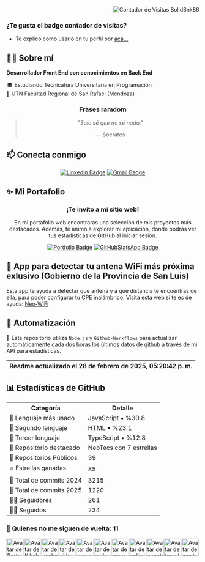 <div align="right">
<img src="https://neotecs.vercel.app/api/badge-counter?user=solidsnk86&badge_gradient_2=1E68DB&badge_gradient_1=1E68DB&counter_color=010409" alt="Contador de Visitas SolidSnk86" />
</div>

### ¿Te gusta el badge contador de visitas?

- Te explico como usarlo en tu perfil por <a href="https://github.com/solidsnk86/solidsnk86/blob/master/BADGE-INSTRUCTIONS.md">acá...</a>

## 👨‍💻 Sobre mí

**Desarrollador Front End con conocimientos en Back End**

🎓 Estudiando Tecnicatura Universitaria en Programación  
🏫 UTN Facultad Regional de San Rafael (Mendoza)

<div align="center">

<h3>Frases ramdom</h3>

> *"Solo sé que no sé nada."*
>
> — Sócrates

</div>

## 📫 Conecta conmigo

<div align="center">

[![Linkedin Badge](https://img.shields.io/badge/-Gabriel-blue?style=for-the-badge&logo=Linkedin&logoColor=white&link=https://www.linkedin.com/in/gabriel-calcagni//)](https://www.linkedin.com/in/gabriel-calcagni//)
[![Gmail Badge](https://img.shields.io/badge/-calcagni.gabriel86@gmail.com-d14836?style=for-the-badge&logo=Gmail&logoColor=white&link=mailto:mailto:calcagni.gabriel86@gmail.com)](mailto:calcagni.gabriel86@gmail.com)

</div>

## ✨ Mi Portafolio

<div align="center">

### ¡Te invito a mi sitio web!

En mi portafolio web encontrarás una selección de mis proyectos más destacados. Además, te animo a explorar mi aplicación, donde podrás ver tus estadísticas de GitHub al iniciar sesión.

[![Portfolio Badge](https://img.shields.io/badge/-Portfolio-2A2A2A?style=for-the-badge&logo=vercel&logoColor=white&link=https://calcagni-gabriel.vercel.app)](https://calcagni-gabriel.vercel.app)
[![GitHubStatsApp Badge](https://img.shields.io/badge/-GitHub_Stats-753F98?style=for-the-badge&logo=vercel&logoColor=white&link=https://calcagni-gabriel.vercel.app/github-stats)](https://calcagni-gabriel.vercel.app/github-stats)

</div>

## 📡 App para detectar tu antena WiFi más próxima exlusivo (Gobierno de la Provincia de San Luis)

Esta app te ayuda a detectar que antena y a qué distancia te encuentras de ella, para poder configurar tu CPE inalámbrico:
Visita esta web si te es de ayuda: <a href="https://neo-wifi.vercel.app/">Neo-WiFi</a>

## 🤖 Automatización

🚀 Este repositorio utiliza `Node.js` y `Github-Workflows` para actualizar automáticamente cada dos horas los últimos datos de github a través de mi API para estadísticas.

|  <time>Readme actualizado el 28 de febrero de 2025, 05:20:42 p. m.</time> |
| --------------------------------------------------------- |

## 📊 Estadísticas de GitHub

<table>
  <tr>
    <th>Categoría</th>
    <th>Detalle</th>
  </tr>
  <tr>
    <td>🥇 Lenguaje más usado</td>
    <td>JavaScript • %30.8</td>
  </tr>
  <tr>
    <td>🥈 Segundo lenguaje</td>
    <td>HTML • %23.1</td>
  </tr>
  <tr>
    <td>🥉 Tercer lenguaje</td>
    <td>TypeScript • %12.8</td>
  </tr>
  <tr>
    <td>🌟 Repositorio destacado</td>
    <td>NeoTecs con 7 estrellas</td>
  </tr>
  <tr>
    <td>📁 Repositorios Públicos</td>
    <td>39</td>
  </tr>
  <tr>
    <td>⭐ Estrellas ganadas</td>
    <td>85</td>
  </tr>
  <tr>
    <td>📝 Total de commits 2024</td>
    <td>3215</td>
  </tr>
  <tr>
    <td>📝 Total de commits 2025</td>
    <td>1220</td>
  </tr>
  <tr>
    <td>🙇‍♂️ Seguidores</td>
    <td>261</td>
  </tr>
  <tr>
    <td>🙇‍♀️ Seguidos</td>
    <td>234</td>
  </tr>
</table>

### 👥 Quienes no me siguen de vuelta: 11

<div align="left" style="display: grid; grid-template-columns: repeat(auto-fill, minmax(45px, 1fr))">


  <a href="https://github.com/BartoszJarocki" title="BartoszJarocki">
    <img src="https://avatars.githubusercontent.com/u/1017620?v=4" width="45" height="45" alt="Avatar de BartoszJarocki" />
  </a>

  <a href="https://github.com/Kikobeats" title="Kikobeats">
    <img src="https://avatars.githubusercontent.com/u/2096101?v=4" width="45" height="45" alt="Avatar de Kikobeats" />
  </a>

  <a href="https://github.com/dscho" title="dscho">
    <img src="https://avatars.githubusercontent.com/u/127790?v=4" width="45" height="45" alt="Avatar de dscho" />
  </a>

  <a href="https://github.com/github" title="github">
    <img src="https://avatars.githubusercontent.com/u/9919?v=4" width="45" height="45" alt="Avatar de github" />
  </a>

  <a href="https://github.com/goncy" title="goncy">
    <img src="https://avatars.githubusercontent.com/u/6494462?v=4" width="45" height="45" alt="Avatar de goncy" />
  </a>

  <a href="https://github.com/midudev" title="midudev">
    <img src="https://avatars.githubusercontent.com/u/1561955?v=4" width="45" height="45" alt="Avatar de midudev" />
  </a>

  <a href="https://github.com/mouredev" title="mouredev">
    <img src="https://avatars.githubusercontent.com/u/17043402?v=4" width="45" height="45" alt="Avatar de mouredev" />
  </a>

  <a href="https://github.com/nolimits4web" title="nolimits4web">
    <img src="https://avatars.githubusercontent.com/u/999588?v=4" width="45" height="45" alt="Avatar de nolimits4web" />
  </a>

  <a href="https://github.com/supabase" title="supabase">
    <img src="https://avatars.githubusercontent.com/u/54469796?v=4" width="45" height="45" alt="Avatar de supabase" />
  </a>

  <a href="https://github.com/torvalds" title="torvalds">
    <img src="https://avatars.githubusercontent.com/u/1024025?v=4" width="45" height="45" alt="Avatar de torvalds" />
  </a>

  <a href="https://github.com/wesbos" title="wesbos">
    <img src="https://avatars.githubusercontent.com/u/176013?v=4" width="45" height="45" alt="Avatar de wesbos" />
  </a>


</div>
